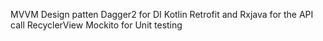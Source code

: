 MVVM Design patten
Dagger2 for DI
Kotlin 
Retrofit and Rxjava for the API call
RecyclerView 
Mockito for Unit testing
